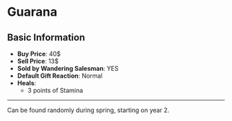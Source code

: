 # Guarana

## Basic Information

- **Buy Price**: 40$
- **Sell Price**: 13$
- **Sold by Wandering Salesman**: YES
- **Default Gift Reaction**: Normal
- **Heals**:
  - 3 points of Stamina

---
Can be found randomly during spring, starting on year 2.
